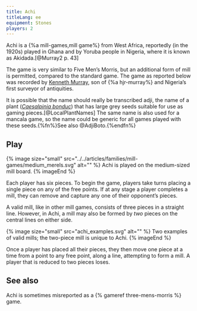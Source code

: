 ```yaml
---
title: Achi
titleLang: ee
equipment: Stones
players: 2
---
```


<p class="lead">
<span class="noun aka" lang="ee">Achi</span> is a {%a mill-games,mill game%} from West Africa, reportedly (in the 1920s) played in Ghana and by Yoruba people in Nigeria, where it is known as <span class="noun aka" lang="yo">Akidada</span>.[@Murray2 p. 43]
</p>

The game is very similar to Five Men’s Morris, but an additional form of mill is permitted, compared to the standard game. The game as reported below was recorded by [Kenneth Murray](https://en.wikipedia.org/wiki/Kenneth_Murray_(archaeologist)), son of {%a hjr-murray%} and Nigeria’s first surveyor of antiquities.

It is possible that the name should really be transcribed <span lang="ee">adji</span>, the name of a plant ([<cite>Caesalpinia bonduc</cite>](https://en.wikipedia.org/wiki/Guilandina_bonduc)) that has large grey seeds suitable for use as gaming pieces.[@LocalPlantNames] The same name is also used for a mancala game, so the name could be generic for all games played with these seeds.{%fn%}See also @AdjiBoto.{%endfn%}

## Play
{% image
    size="small"
    src="../../articles/families/mill-games/medium_merels.svg"
    alt="" %}
<span class="noun" lang="ee">Achi</span> is played on the medium-sized mill board.
{% imageEnd %}

Each player has six pieces. To begin the game, players take turns placing a single piece on any of the free points. If at any stage a player completes a mill, they can remove and capture any one of their opponent’s pieces.

A valid mill, like in other mill games, consists of three pieces in a straight line. However, in <span class="noun" lang="ee">Achi</span>, a mill may also be formed by *two* pieces on the central lines on either side.

{% image 
    size="small"
    src="achi_examples.svg"
    alt="" %}
Two examples of valid mills; the two-piece mill is unique to <span class="noun" lang="ee">Achi</span>.
{% imageEnd %}

Once a player has placed all their pieces, they then move one piece at a time from a point to any free point, along a line, attempting to form a mill. A player that is reduced to two pieces loses.

## See also

<span class="noun" lang="ee">Achi</span> is sometimes misreported as a {% gameref three-mens-morris %} game.
